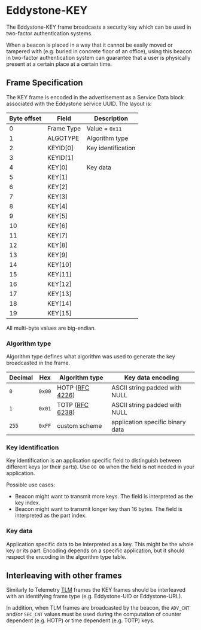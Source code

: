 # Eddystone-KEY

The Eddystone-KEY frame broadcasts a security key which can be used in two-factor authentication systems.

When a beacon is placed in a way that it cannot be easily moved or tampered with (e.g. buried in concrete floor of an office), using this beacon in two-factor authentication system can guarantee that a user is physically present at a certain place at a certain time.

## Frame Specification

The KEY frame is encoded in the advertisement as a Service Data block associated with the Eddystone service UUID. The layout is:

Byte offset | Field | Description
------------|-------|------------
0 | Frame Type | Value = `0x11`
1 | ALGOTYPE | Algorithm type
2 | KEYID[0] | Key identification
3 | KEYID[1]
4 | KEY[0] | Key data
5 | KEY[1]
6 | KEY[2]
7 | KEY[3]
8 | KEY[4]
9 | KEY[5]
10 | KEY[6]
11 | KEY[7]
12 | KEY[8]
13 | KEY[9]
14 | KEY[10]
15 | KEY[11]
16 | KEY[12]
17 | KEY[13]
18 | KEY[14]
19 | KEY[15]

All multi-byte values are big-endian.

### Algorithm type

Algorithm type defines what algorithm was used to generate the key broadcasted in the frame.

Decimal | Hex | Algorithm type | Key data encoding
--------|-----|----------------|------------------
`0`   | `0x00` | HOTP ([RFC 4226](https://tools.ietf.org/html/rfc4226)) | ASCII string padded with NULL
`1`   | `0x01` | TOTP ([RFC 6238](https://tools.ietf.org/html/rfc6238)) | ASCII string padded with NULL
`255` | `0xFF` | custom scheme | application specific binary data

### Key identification

Key identification is an application specific field to distinguish between different keys (or their parts).
Use `00 00` when the field is not needed in your application.

Possible use cases:

* Beacon might want to transmit more keys. The field is interpreted as the key index.
* Beacon might want to transmit longer key than 16 bytes. The field is interpreted as the part index.

### Key data

Application specific data to be interpreted as a key. This might be the whole key or its part.
Encoding depends on a specific application, but it should respect the encoding in the algorithm type table.

## Interleaving with other frames

Similarly to Telemetry [TLM](../eddystone-tlm) frames the KEY frames should be interleaved with an identifying frame type (e.g. Eddystone-UID or Eddystone-URL).

In addition, when TLM frames are broadcasted by the beacon, the `ADV_CNT` and/or `SEC_CNT` values must be used during the computation of counter dependent (e.g. HOTP) or time dependent (e.g. TOTP) keys.
